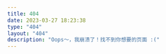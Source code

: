 ```yaml
---
title: 404
date: 2023-03-27 18:23:38
type: "404"
layout: "404"
description: "Oops～，我崩溃了！找不到你想要的页面 :("
---
```

